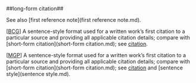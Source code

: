 ##long-form citation##

See also [first reference note](first reference note.md).

\[[BCG](SOURCES.md#BCG)\] A sentence-style format used for a written work’s first citation to a particular source and providing all applicable citation details; compare with [short-form citation](short-form citation.md); see [citation](citation.md).

\[[MGP](SOURCES.md#MGP)\] A sentence-style format used for a written work’s first citation to a particular source and providing all applicable citation details; compare with [short-form citation](short-form citation.md); see [citation](citation.md) and [sentence style](sentence style.md).
